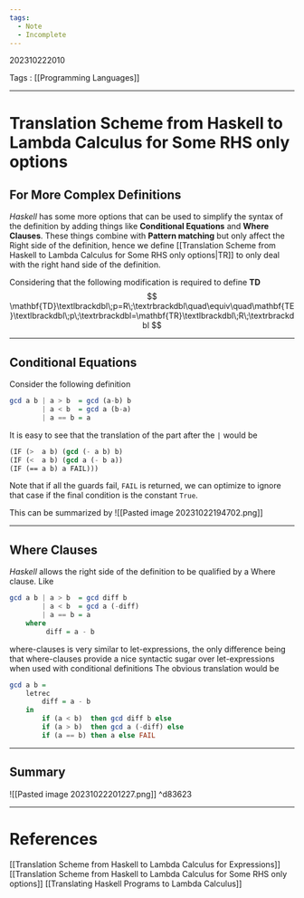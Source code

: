 ```yaml
---
tags:
  - Note
  - Incomplete
---
```

202310222010

Tags : [[Programming Languages]]

---
# Translation Scheme from Haskell to Lambda Calculus for Some RHS only options

## For More Complex Definitions
*Haskell* has some more options that can be used to simplify the syntax of the definition by adding things like **Conditional Equations** and **Where Clauses**.
These things combine with **Pattern matching** but only affect the Right side of the definition, hence we define [[Translation Scheme from Haskell to Lambda Calculus for Some RHS only options|TR]]
to only deal with the right hand side of the definition.

Considering that the following modification is required to define $\mathbf{TD}$
$$
\mathbf{TD}\textlbrackdbl\;p=R\;\textrbrackdbl\quad\equiv\quad\mathbf{TE}\textlbrackdbl\;p\;\textrbrackdbl=\mathbf{TR}\textlbrackdbl\;R\;\textrbrackdbl
$$

---
## Conditional Equations
Consider the following definition
```haskell
gcd a b | a > b  = gcd (a-b) b
        | a < b  = gcd a (b-a)
        | a == b = a
```
It is easy to see that the translation of the part after the `|` would be
```scheme
(IF (>  a b) (gcd (- a b) b)
(IF (<  a b) (gcd a (- b a))
(IF (== a b) a FAIL)))
```
Note that if all the guards fail, `FAIL` is returned, we can optimize to ignore that case if the final condition is the constant `True`.

This can be summarized by 
![[Pasted image 20231022194702.png]]

---
## Where Clauses
*Haskell* allows the right side of the definition to be qualified by a $\text{Where}$ clause. Like
```haskell
gcd a b | a > b  = gcd diff b
        | a < b  = gcd a (-diff)
        | a == b = a
    where
	     diff = a - b
```
$\text{where-}$clauses is very similar to $\text{let-}$expressions, the only difference being that $\text{where-}$clauses provide a nice syntactic sugar over $\text{let-}$expressions when used with conditional definitions
The obvious translation would be
```haskell
gcd a b = 
    letrec
	    diff = a - b
	in
		if (a < b)  then gcd diff b else
		if (a > b)  then gcd a (-diff) else
		if (a == b) then a else FAIL
```

---
## Summary
![[Pasted image 20231022201227.png]] ^d83623


---
# References
[[Translation Scheme from Haskell to Lambda Calculus for Expressions]]
[[Translation Scheme from Haskell to Lambda Calculus for Some RHS only options]]
[[Translating Haskell Programs to Lambda Calculus]]